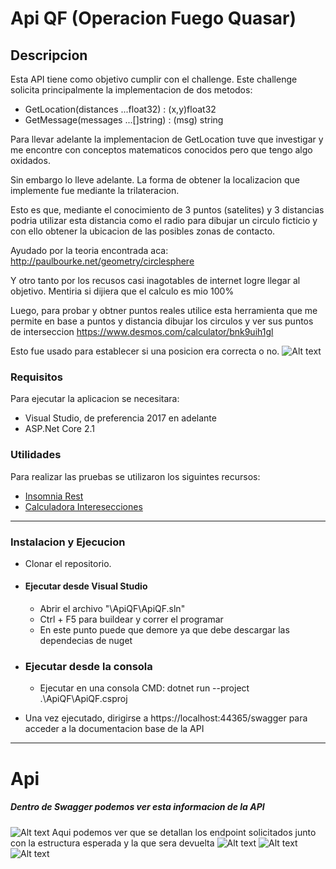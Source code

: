 ﻿# Api QF (Operacion Fuego Quasar)
## Descripcion
Esta API tiene como objetivo cumplir con el challenge.
Este challenge solicita principalmente la implementacion de dos metodos:
* GetLocation(distances ...float32) : (x,y)float32
* GetMessage(messages ...[]string) : (msg) string

Para llevar adelante la implementacion de GetLocation tuve que investigar y me encontre con conceptos matematicos conocidos pero que tengo algo oxidados.

Sin embargo lo lleve adelante.
La forma de obtener la localizacion que implemente fue mediante la trilateracion. 

Esto es que, mediante el conocimiento de 3 puntos (satelites) y 3 distancias podria utilizar esta distancia como el radio para dibujar un circulo ficticio y con ello obtener la ubicacion de las posibles zonas de contacto.

Ayudado por la teoria encontrada aca: http://paulbourke.net/geometry/circlesphere

Y otro tanto por los recusos casi inagotables de internet logre llegar al objetivo.
Mentiria si dijiera que el calculo es mio 100%

Luego, para probar y obtner puntos reales utilice esta herramienta que me permite en base a puntos y distancia dibujar los circulos y ver sus puntos de interseccion
https://www.desmos.com/calculator/bnk9uih1gl

Esto fue usado para establecer si una posicion era correcta o no.
![Alt text](../resources/1.png?raw=true "Circulos")

### Requisitos
Para ejecutar la aplicacion se necesitara:
* Visual Studio, de preferencia 2017 en adelante 
* ASP.Net Core 2.1

### Utilidades
Para realizar las pruebas se utilizaron los siguintes recursos:
* [Insomnia Rest](https://insomnia.rest/)
* [Calculadora Interesecciones](https://www.desmos.com/calculator/bnk9uih1gl?lang=es)

---
### Instalacion y Ejecucion
* Clonar el repositorio.
* #### Ejecutar desde Visual Studio
  * Abrir el archivo "\ApiQF\ApiQF.sln"
  * Ctrl + F5 para buildear y correr el programar
  * En este punto puede que demore ya que debe descargar las dependecias de nuget
* ### Ejecutar desde la consola
  * Ejecutar en una consola CMD: dotnet run --project .\ApiQF\ApiQF.csproj
  
* Una vez ejecutado, dirigirse a https://localhost:44365/swagger para acceder a la documentacion base de la API
---
# Api
##### Dentro de Swagger podemos ver esta informacion de la API
![Alt text](../resources/2.png?raw=true "Swagger")
Aqui podemos ver que se detallan los endpoint solicitados junto con la estructura esperada y la que sera devuelta
![Alt text](../resources/3.png?raw=true "GetTopSecretSplit")
![Alt text](../resources/5.png?raw=true "PostTopSecretSplit")
![Alt text](../resources/4.png?raw=true "GetTopSecret")

